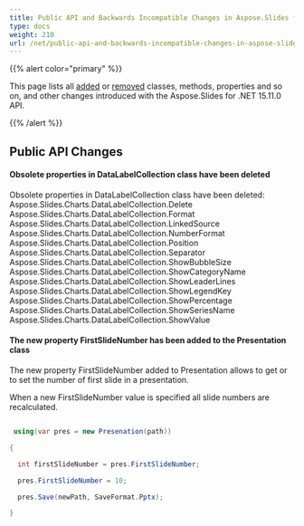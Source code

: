 ```yaml
---
title: Public API and Backwards Incompatible Changes in Aspose.Slides for .NET 15.11.0
type: docs
weight: 210
url: /net/public-api-and-backwards-incompatible-changes-in-aspose-slides-for-net-15-11-0/
---
```


{{% alert color="primary" %}} 

This page lists all [added](/slides/net/public-api-and-backwards-incompatible-changes-in-aspose-slides-for-net-15-11-0/) or [removed](/slides/net/public-api-and-backwards-incompatible-changes-in-aspose-slides-for-net-15-11-0/) classes, methods, properties and so on, and other changes introduced with the Aspose.Slides for .NET 15.11.0 API.

{{% /alert %}} 
## **Public API Changes**

#### **Obsolete properties in DataLabelCollection class have been deleted**
Obsolete properties in DataLabelCollection class have been deleted:
Aspose.Slides.Charts.DataLabelCollection.Delete
Aspose.Slides.Charts.DataLabelCollection.Format
Aspose.Slides.Charts.DataLabelCollection.LinkedSource
Aspose.Slides.Charts.DataLabelCollection.NumberFormat
Aspose.Slides.Charts.DataLabelCollection.Position
Aspose.Slides.Charts.DataLabelCollection.Separator
Aspose.Slides.Charts.DataLabelCollection.ShowBubbleSize
Aspose.Slides.Charts.DataLabelCollection.ShowCategoryName
Aspose.Slides.Charts.DataLabelCollection.ShowLeaderLines
Aspose.Slides.Charts.DataLabelCollection.ShowLegendKey
Aspose.Slides.Charts.DataLabelCollection.ShowPercentage
Aspose.Slides.Charts.DataLabelCollection.ShowSeriesName
Aspose.Slides.Charts.DataLabelCollection.ShowValue

#### **The new property FirstSlideNumber has been added to the Presentation class**
The new property FirstSlideNumber added to Presentation allows to get or to set the number of first slide in a presentation.

When a new FirstSlideNumber value is specified all slide numbers are recalculated.

``` csharp

 using(var pres = new Presenation(path))

{

  int firstSlideNumber = pres.FirstSlideNumber;

  pres.FirstSlideNumber = 10;

  pres.Save(newPath, SaveFormat.Pptx);

}

``` 
